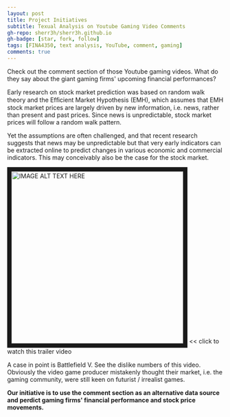 ```yaml
---
layout: post
title: Project Initiatives
subtitle: Texual Analysis on Youtube Gaming Video Comments
gh-repo: sherr3h/sherr3h.github.io
gh-badge: [star, fork, follow]
tags: [FINA4350, text analysis, YouTube, comment, gaming]
comments: true
---
```


Check out the comment section of those Youtube gaming videos. What do they say about the giant gaming firms' upcoming financial performances?

Early research on stock market prediction was based on random walk theory and the Efﬁcient Market Hypothesis (EMH), which assumes that EMH stock market prices are largely driven by new information, i.e. news, rather than present and past prices. Since news is unpredictable, stock market prices will follow a random walk pattern.

Yet the assumptions are often challenged, and that recent research suggests that news may be unpredictable but that very early indicators can be extracted online to predict changes in various economic and commercial indicators. This may conceivably also be the case for the stock market.

<a href="https://youtu.be/EeF3UTkCoxY" target="_blank"><img src="https://i.ytimg.com/vi/3SKv3r0NWvA/hqdefault.jpg" alt="IMAGE ALT TEXT HERE" width="400" border="10" /></a>  << click to watch this trailer video

A case in point is Battlefield V. See the dislike numbers of this video. Obviously the video game producer mistakenly thought their market, i.e. the gaming community, were still keen on futurist / irrealist games.


**Our initiative is to use the comment section as an alternative data source and perdict gaming firms' financial performance and stock price movements.**
